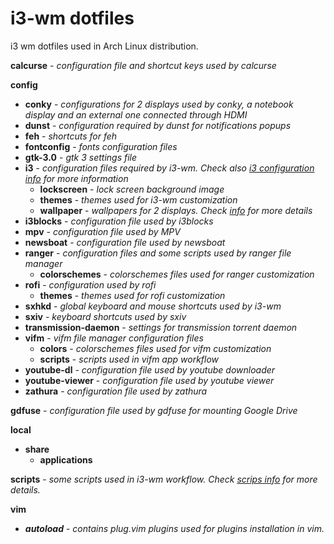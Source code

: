 # i3-wm dotfiles

i3 wm dotfiles used in Arch Linux distribution.

__calcurse__ - _configuration file and shortcut keys used by calcurse_

__config__

+ __conky__ - _configurations for 2 displays used by conky, a notebook display and an external one connected through HDMI_
+ __dunst__ - _configuration required by dunst for notifications popups_
+ __feh__ - _shortcuts for feh_
+ __fontconfig__ - _fonts configuration files_
+ __gtk-3.0__ - _gtk 3 settings file_
+ __i3__ - _configuration files required by i3-wm. Check also [i3 configuration info](.config/i3/README.md) for more information_
  - __lockscreen__ - _lock screen background image_
  - __themes__ - _themes used for i3-wm customization_
  - __wallpaper__ - _wallpapers for 2 displays. Check [info](.config/i3/wallpaper/README.md) for more details_
+ __i3blocks__ - _configuration file used by i3blocks_
+ __mpv__ - _configuration file used by MPV_
+ __newsboat__ - _configuration file used by newsboat_
+ __ranger__ - _configuration files and some scripts used by ranger file manager_
  - __colorschemes__ - _colorschemes files used for ranger customization_
+ __rofi__ - _configuration used by rofi_
  - __themes__ - _themes used for rofi customization_
+ __sxhkd__ - _global keyboard and mouse shortcuts used by i3-wm_
+ __sxiv__ - _keyboard shortcuts used by sxiv_
+ __transmission-daemon__ - _settings for transmission torrent daemon_
+ __vifm__ - _vifm file manager configuration files_
  - __colors__ - _colorschemes files used for vifm customization_
  - __scripts__ - _scripts used in vifm app workflow_
+ __youtube-dl__ - _configuration file used by youtube downloader_
+ __youtube-viewer__ - _configuration file used by youtube viewer_
+ __zathura__ - _configuration file used by zathura_


__gdfuse__ - _configuration file used by gdfuse for mounting Google Drive_

__local__

+ __share__
  + __applications__

__scripts__ - _some scripts used in i3-wm workflow. Check [scrips info](.scripts/README.md) for more details._

__vim__

+ ___autoload___ - _contains plug.vim plugins used for plugins installation in vim._


